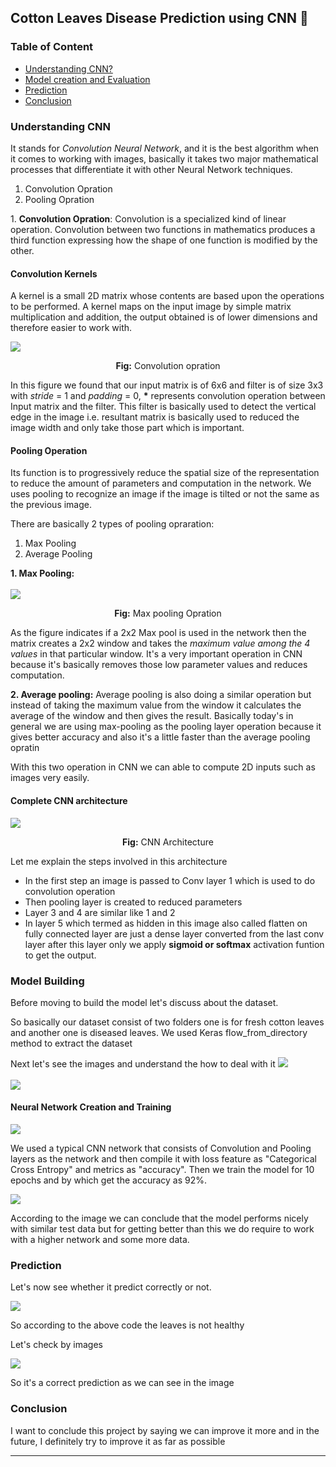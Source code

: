 <h2>Cotton Leaves Disease Prediction using CNN 🍃</h2>
<h3>Table of Content</h3>
<ul>
<li><a href='#cnn'>Understanding CNN?</a></li>
<li><a href='#model'>Model creation and Evaluation</a></li>
<li><a href='#prediction'>Prediction</a></li>
<li><a href='#conclusion'>Conclusion</a></li>
</ul>

<h3 id='cnn'>Understanding CNN</h3>
<p>It stands for <i>Convolution Neural Network</i>, and it is the best algorithm when it comes to working with images, basically it takes two major mathematical processes that differentiate it with other Neural Network techniques.</p>
<ol>
<li>Convolution Opration</li>
<li>Pooling Opration</li>
</ol>
<p>1. <b>Convolution Opration</b>: Convolution is a specialized kind of linear operation. Convolution between two functions in mathematics produces a third function expressing how the shape of one function is modified by the other.
<h4>Convolution Kernels</h4>
A kernel is a small 2D matrix whose contents are based upon the operations to be performed. A kernel maps on the input image by simple matrix multiplication and addition, the output obtained is of lower dimensions and therefore easier to work with.</p>
<p>
<img src='convolution.png'/>
<p align='center'><b>Fig:</b> Convolution opration</p>
<p>In this figure we found that our input matrix is of 6x6 and filter is of size 3x3 with <i>stride</i> = 1 and <i>padding</i> = 0, <b>*</b> represents convolution operation between Input matrix and the filter. This filter is basically used to detect the vertical edge in the image i.e. resultant matrix is basically used to reduced the image width and only take those part which is important.</p>
<h4>Pooling Operation</h4>
<p>Its function is to progressively reduce the spatial size of the representation to reduce the amount of parameters and computation in the network. We uses pooling to recognize an image if the image is tilted or not the same as the previous image.</p>
<p>There are basically 2 types of pooling opraration:
<ol>
<li>Max Pooling</li>
<li>Average Pooling</li>
</ol>
</p>
<p><b>1. Max Pooling:</b> <br/><br/>
<img src='maxpooling.png'/>
<p align='center'><b>Fig:</b> Max pooling Opration </p>
<p>As the figure indicates if a 2x2 Max pool is used in the network then the  matrix creates a 2x2 window and takes the <i>maximum value among the 4 values</i> in that particular window. It's a very important operation in CNN because it's basically removes those low parameter values and reduces computation.</p>
<p><b>2. Average pooling:</b> Average pooling is also doing a similar operation but instead of taking the maximum value from the window it calculates the average of the window and then gives the result. Basically today's in general we are using max-pooling as the pooling layer operation because it gives better accuracy and also it's a little faster than the average pooling opratin</p>
</p>
<p>With this two operation in CNN we can able to compute 2D inputs such as images very easily.</p>
<h4>Complete CNN architecture</h4>
<img src='cnnarch.jpg'/>
<p align='center'><b>Fig:</b> CNN Architecture</p>
<p>Let me explain the steps involved in this architecture</p>
<ul>
<li>In the first step an image is passed to Conv layer 1 which is used to do convolution operation</li>
<li>Then pooling layer is created to reduced parameters</li>
<li>Layer 3 and 4 are similar like 1 and 2</li>
<li>In layer 5 which termed as hidden in this image also called flatten on fully connected layer are just a dense layer converted from the last conv layer after this layer only we apply <b>sigmoid or softmax</b> activation funtion to get the output.</li> </ul>
<h3 id='model'>Model Building</h3>
<p>Before moving to build the model let's discuss about the dataset.</p>
<p>So basically our dataset consist of two folders one is for fresh cotton leaves and another one is diseased leaves. We used Keras flow_from_directory method to extract the dataset</p>
<p>Next let's see the images and understand the how to deal with it
<img src='diseased_leaves.PNG'/><br/><br/>
<img src='fresh_leaves.PNG'/>
</p>
<h4>Neural Network Creation and Training</h4>
<img src='modelShape.PNG'/>
<p>We used a typical CNN network that consists of Convolution and Pooling layers as the network and then compile it with loss feature as "Categorical Cross Entropy" and metrics as "accuracy". Then we train the model for 10 epochs and by which get the accuracy as 92%.</p>
<img src='accuracy.PNG'/>
<p>According to the image we can conclude that the model performs nicely with similar test data but for getting better than this we do require to work with a higher network and some more data.</p>
<h3 id='prediction'>Prediction</h3>
<p>Let's now see whether it predict correctly or not.</p>
<img src='prediction.PNG'/>
<p>So according to the above code the leaves is not healthy </p>
<p>Let's check by images</p>
<img src='predict_img.PNG'/>
<p>So it's a correct prediction as we can see in the image</p>
<h3 id='conclusion'>Conclusion</h3>
<p>I want to conclude this project by saying we can improve it more and in the future, I definitely try to improve it as far as possible</p>
<hr/>
